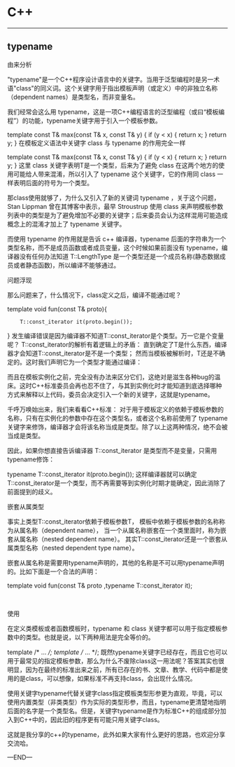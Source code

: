 # C++ 

---

## typename

由来分析

"typename"是一个C++程序设计语言中的关键字。当用于泛型编程时是另一术语"class"的同义词。这个关键字用于指出模板声明（或定义）中的非独立名称（dependent names）是类型名，而非变量名。


我们经常会这么用 typename，这是一项C++编程语言的泛型编程（或曰“模板编程”）的功能，typename关键字用于引入一个模板参数。

template <typename T>
const T& max(const T& x, const T& y)
{
  if (y < x) {
    return x;
  }
  return y;
}
在模板定义语法中关键字 class 与 typename 的作用完全一样

template<class T>
const T& max(const T& x, const T& y)
{
  if (y < x) {
    return x;
  }
  return y;
}
这里 class 关键字表明T是一个类型，后来为了避免 class 在这两个地方的使用可能给人带来混淆，所以引入了 typename 这个关键字，它的作用同 class 一样表明后面的符号为一个类型。

那class使用就够了，为什么又引入了新的关键词 typename ，关于这个问题，Stan Lippman 曾在其博客中表示，最早 Stroustrup 使用 class 来声明模板参数列表中的类型是为了避免增加不必要的关键字；后来委员会认为这样混用可能造成概念上的混淆才加上了 typename 关键字。

而使用 typename 的作用就是告诉 c++ 编译器，typename 后面的字符串为一个类型名称，而不是成员函数或者成员变量，这个时候如果前面没有 typename，编译器没有任何办法知道 T::LengthType 是一个类型还是一个成员名称(静态数据成员或者静态函数)，所以编译不能够通过。

问题浮现

那么问题来了，什么情况下，class定义之后，编译不能通过呢？

template<typename T>
void fun(const T& proto){


        T::const_iterator it(proto.begin());
}
发生编译错误是因为编译器不知道T::const_iterator是个类型。万一它是个变量呢？ T::const_iterator的解析有着逻辑上的矛盾： 直到确定了T是什么东西，编译器才会知道T::const_iterator是不是一个类型； 然而当模板被解析时，T还是不确定的。这时我们声明它为一个类型才能通过编译：

而且在模板实例化之前，完全没有办法来区分它们，这绝对是滋生各种bug的温床。这时C++标准委员会再也忍不住了，与其到实例化时才能知道到底选择哪种方式来解释以上代码，委员会决定引入一个新的关键字，这就是typename。

千呼万唤始出来，我们来看看C++标准：
对于用于模板定义的依赖于模板参数的名称，只有在实例化的参数中存在这个类型名，或者这个名称前使用了 typename 关键字来修饰，编译器才会将该名称当成是类型。除了以上这两种情况，绝不会被当成是类型。

因此，如果你想直接告诉编译器 T::const_iterator 是类型而不是变量，只需用 typename修饰：

typename    T::const_iterator it(proto.begin());
这样编译器就可以确定T::const_iterator是一个类型，而不再需要等到实例化时期才能确定，因此消除了前面提到的歧义。

嵌套从属类型

事实上类型T::const_iterator依赖于模板参数T， 模板中依赖于模板参数的名称称为从属名称（dependent name）， 当一个从属名称嵌套在一个类里面时，称为嵌套从属名称（nested dependent name）。 其实T::const_iterator还是一个嵌套从属类型名称（nested dependent type name）。

嵌套从属名称是需要用typename声明的，其他的名称是不可以用typename声明的。比如下面是一个合法的声明：

template<typename T>
void fun(const T& proto ,typename  T::const_iterator it);





​

使用

在定义类模板或者函数模板时，typename 和 class 关键字都可以用于指定模板参数中的类型。也就是说，以下两种用法是完全等价的。

template<typename T> /* ... */;
template<class T>    /* ... */;
既然typename关键字已经存在，而且它也可以用于最常见的指定模板参数，那么为什么不废除class这一用法呢？答案其实也很明显，因为在最终的标准出来之前，所有已存在的书、文章、教学、代码中都是使用的是class，可以想像，如果标准不再支持class，会出现什么情况。

使用关键字typename代替关键字class指定模板类型形参更为直观，毕竟，可以使用内置类型（非类类型）作为实际的类型形参，而且，typename更清楚地指明后面的名字是一个类型名。但是，关键字typename是作为标准C++的组成部分加入到C++中的，因此旧的程序更有可能只用关键字class。

这就是我分享的c++的typename，此外如果大家有什么更好的思路，也欢迎分享交流哈。

—END—

